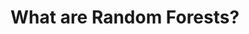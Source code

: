 
<div class="grid grid-cols-1 justify-center justify-items-center self-center mt-50 font-italic">

# What are Random Forests?

</div>




<style>
  a {
    border-style: none !important;
  }

  a:hover {
    border-style: none !important;
  }

  .list li{
    margin-bottom: 1.8rem !important;
  }
</style>